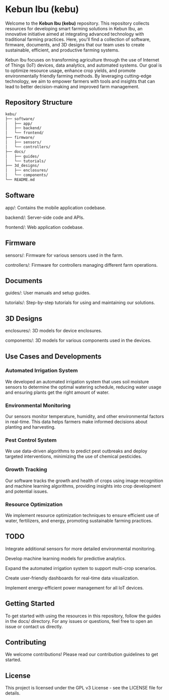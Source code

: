 # Kebun Ibu (kebu)

Welcome to the **Kebun Ibu (kebu)** repository. This repository collects resources for developing smart farming solutions in Kebun Ibu, an innovative initiative aimed at integrating advanced technology with traditional farming practices. Here, you'll find a collection of software, firmware, documents, and 3D designs that our team uses to create sustainable, efficient, and productive farming systems.

Kebun Ibu focuses on transforming agriculture through the use of Internet of Things (IoT) devices, data analytics, and automated systems. Our goal is to optimize resource usage, enhance crop yields, and promote environmentally friendly farming methods. By leveraging cutting-edge technology, we aim to empower farmers with tools and insights that can lead to better decision-making and improved farm management.

## Repository Structure
<!-- TREEVIEW START -->
```bash
kebu/
├── software/
│   ├── app/
│   ├── backend/
│   └── frontend/
├── firmware/
│   ├── sensors/
│   └── controllers/
├── docs/
│   ├── guides/
│   └── tutorials/
├── 3d_designs/
│   ├── enclosures/
│   └── components/
└── README.md
```
<!-- TREEVIEW END -->

## Software
app/: Contains the mobile application codebase.

backend/: Server-side code and APIs.

frontend/: Web application codebase.

## Firmware
sensors/: Firmware for various sensors used in the farm.

controllers/: Firmware for controllers managing different farm operations.

## Documents
guides/: User manuals and setup guides.

tutorials/: Step-by-step tutorials for using and maintaining our solutions.

## 3D Designs
enclosures/: 3D models for device enclosures.

components/: 3D models for various components used in the devices.

## Use Cases and Developments
### Automated Irrigation System

We developed an automated irrigation system that uses soil moisture sensors to determine the optimal watering schedule, reducing water usage and ensuring plants get the right amount of water.

### Environmental Monitoring

Our sensors monitor temperature, humidity, and other environmental factors in real-time. This data helps farmers make informed decisions about planting and harvesting.

### Pest Control System

We use data-driven algorithms to predict pest outbreaks and deploy targeted interventions, minimizing the use of chemical pesticides.

### Growth Tracking

Our software tracks the growth and health of crops using image recognition and machine learning algorithms, providing insights into crop development and potential issues.

### Resource Optimization

We implement resource optimization techniques to ensure efficient use of water, fertilizers, and energy, promoting sustainable farming practices.

## TODO
Integrate additional sensors for more detailed environmental monitoring.

Develop machine learning models for predictive analytics.

Expand the automated irrigation system to support multi-crop scenarios.

Create user-friendly dashboards for real-time data visualization.

Implement energy-efficient power management for all IoT devices.

## Getting Started
To get started with using the resources in this repository, follow the guides in the docs/ directory. For any issues or questions, feel free to open an issue or contact us directly.

## Contributing
We welcome contributions! Please read our contribution guidelines to get started.

## License
This project is licensed under the GPL v3 License - see the LICENSE file for details.
